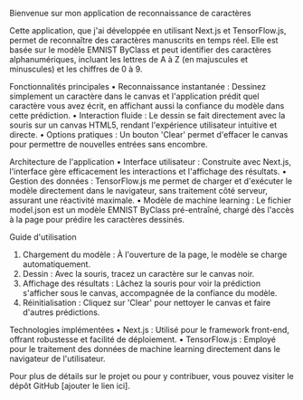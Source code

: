 Bienvenue sur mon application de reconnaissance de caractères

Cette application, que j'ai développée en utilisant Next.js et TensorFlow.js, permet de reconnaître des caractères manuscrits en temps réel. Elle est basée sur le modèle EMNIST ByClass et peut identifier des caractères alphanumériques, incluant les lettres de A à Z (en majuscules et minuscules) et les chiffres de 0 à 9.

Fonctionnalités principales
•	Reconnaissance instantanée : Dessinez simplement un caractère dans le canvas et l'application prédit quel caractère vous avez écrit, en affichant aussi la confiance du modèle dans cette prédiction.
•	Interaction fluide : Le dessin se fait directement avec la souris sur un canvas HTML5, rendant l'expérience utilisateur intuitive et directe.
•	Options pratiques : Un bouton 'Clear' permet d'effacer le canvas pour permettre de nouvelles entrées sans encombre.

Architecture de l'application
•	Interface utilisateur : Construite avec Next.js, l'interface gère efficacement les interactions et l'affichage des résultats.
•	Gestion des données : TensorFlow.js me permet de charger et d'exécuter le modèle directement dans le navigateur, sans traitement côté serveur, assurant une réactivité maximale.
•	Modèle de machine learning : Le fichier model.json est un modèle EMNIST ByClass pré-entraîné, chargé dès l'accès à la page pour prédire les caractères dessinés.

Guide d'utilisation
1.	Chargement du modèle : À l'ouverture de la page, le modèle se charge automatiquement.
2.	Dessin : Avec la souris, tracez un caractère sur le canvas noir.
3.	Affichage des résultats : Lâchez la souris pour voir la prédiction s'afficher sous le canvas, accompagnée de la confiance du modèle.
4.	Réinitialisation : Cliquez sur 'Clear' pour nettoyer le canvas et faire d'autres prédictions.

Technologies implémentées
•	Next.js : Utilisé pour le framework front-end, offrant robustesse et facilité de déploiement.
•	TensorFlow.js : Employé pour le traitement des données de machine learning directement dans le navigateur de l'utilisateur.


Pour plus de détails sur le projet ou pour y contribuer, vous pouvez visiter le dépôt GitHub [ajouter le lien ici].

